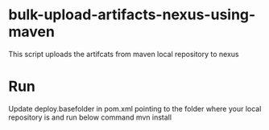 # bulk-upload-artifacts-nexus-using-maven
This script uploads the artifcats from maven local repository to nexus

# Run
Update deploy.basefolder in pom.xml pointing to the folder where your local repository is and run below command
mvn install
